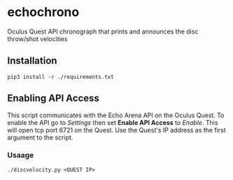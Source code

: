 # echochrono
Oculus Quest API chronograph that prints and announces the disc throw/shot
velocities


## Installation

```
pip3 install -r ./requirements.txt
```

## Enabling API Access

This script communicates with the Echo Arena API on the Oculus Quest. To enable the API go to *Settings* then set **Enable API Access** to *Enable*. This will open tcp port 6721 on the Quest. Use the Quest's IP address as the first argument to the script.

### Usaage

```
./discvelocity.py <QUEST IP>
```

